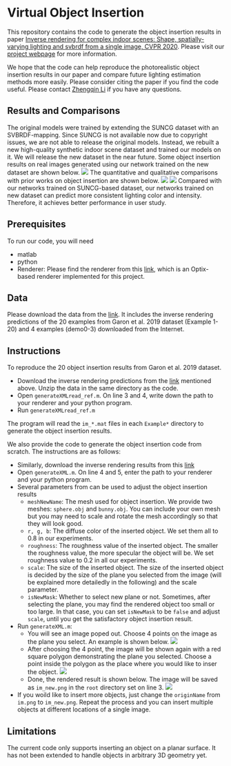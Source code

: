 # Virtual Object Insertion
This repository contains the code to generate the object insertion results in paper [Inverse rendering for complex indoor scenes: Shape, spatially-varying lighting and svbrdf from a single image, CVPR 2020](https://drive.google.com/file/d/18zG1kzVpL9XsEVBK95hbpnB-FMlChRXP/view). Please visit our [project webpage](http://cseweb.ucsd.edu/~viscomp/projects/CVPR20InverseIndoor/) for more information. 

We hope that the code can help reproduce the photorealistic object insertion results in our paper and compare future lighting estimation methods more easily. Please consider citing the paper if you find the code useful. Please contact [Zhengqin Li](zhl378@eng.ucsd.edu) if you have any questions.

## Results and Comparisons
The original models were trained by extending the SUNCG dataset with an SVBRDF-mapping. Since SUNCG is not available now due to copyright issues, we are not able to release the original models. Instead, we rebuilt a new high-quality synthetic indoor scene dataset and trained our models on it. We will release the new dataset in the near future. Some object insertion results on real images generated using our network trained on the new dataset are shown below.
![](http://cseweb.ucsd.edu/~viscomp/projects/CVPR20InverseIndoor/github/objectInsertion_test.png)
The quantitative and qualitative comparisons with prior works on object insertion are shown below. 
![](http://cseweb.ucsd.edu/~viscomp/projects/CVPR20InverseIndoor/github/objectInsertion.png)
![](http://cseweb.ucsd.edu/~viscomp/projects/CVPR20InverseIndoor/github/quantitative_objectInsertion.png)
Compared with our networks trained on SUNCG-based dataset, our networks trained on new dataset can predict more consistent lighting color and intensity. Therefore, it achieves better performance in user study. 

## Prerequisites
To run our code, you will need
* matlab
* python 
* Renderer: Please find the renderer from this [link](https://github.com/lzqsd/OptixRenderer), which is an Optix-based renderer implemented for this project.

## Data 
Please download the data from the [link](http://cseweb.ucsd.edu/~viscomp/projects/CVPR20InverseIndoor/objectInsertion.ziphttp://cseweb.ucsd.edu/~viscomp/projects/CVPR20InverseIndoor/objectInsertion_test.zip). It includes the inverse rendering predictions of the 20 examples from Garon et al. 2019 dataset (Example 1-20) and 4 examples (demo0-3) downloaded from the Internet. 

## Instructions
To reproduce the 20 object insertion results from Garon et al. 2019 dataset.
* Download the inverse rendering predictions from the [link](http://cseweb.ucsd.edu/~viscomp/projects/CVPR20InverseIndoor/objectInsertion.ziphttp://cseweb.ucsd.edu/~viscomp/projects/CVPR20InverseIndoor/objectInsertion_test.zip) mentioned above. Unzip the data in the same directory as the code. 
* Open `generateXMLread_ref.m`. On line 3 and 4, write down the path to your renderer and your python program. 
* Run `generateXMLread_ref.m`

The program will read the `im_*.mat` files in each `Example*` directory to generate the object insertion results. 

We also provide the code to generate the object insertion code from scratch. The instructions are as follows:
* Similarly, download the inverse rendering results from this [link](http://cseweb.ucsd.edu/~viscomp/projects/CVPR20InverseIndoor/objectInsertion_test.zip)
* Open `generateXML.m`. On line 4 and 5, enter the path to your renderer and your python program. 
* Several parameters from  can be used to adjust the object insertion results
  * `meshNewName`: The mesh used for object insertion. We provide two meshes: `sphere.obj` and `bunny.obj`. You can include your own mesh but you may need to scale and rotate the mesh accordingly so that they will look good. 
  * `r, g, b`: The diffuse color of the inserted object. We set them all to 0.8 in our experiments. 
  * `roughness`: The roughness value of the inserted object. The smaller the roughness value, the more specular the object will be. We set roughness value to 0.2 in all our experiments. 
  * `scale`: The size of the inserted object. The size of the inserted object is decided by the size of the plane you selected from the image (will be explained more detailedly in the following) and the scale parameter. 
  * `isNewMask`: Whether to select new plane or not. Sometimes, after selecting the plane, you may find the rendered object too small or too large. In that case, you can set `isNewMask` to be `false` and adjust `scale`, until you get the satisfactory object insertion result.
* Run `generateXML.m`:
  * You will see an image poped out. Choose 4 points on the image as the plane you select. An example is shown below.
  ![](http://cseweb.ucsd.edu/~viscomp/projects/CVPR20InverseIndoor/github/objectInsertion_plane.png)
  * After choosing the 4 point, the image will be shown again with a red square polygon demonstrating the plane you selected. Choose a point inside the polygon as the place where you would like to inser the object. 
  ![](http://cseweb.ucsd.edu/~viscomp/projects/CVPR20InverseIndoor/github/objectInsertion_point.png)
  * Done, the rendered result is shown below. The image will be saved as `im_new.png` in the `root` directory set on line 3.
  ![](http://cseweb.ucsd.edu/~viscomp/projects/CVPR20InverseIndoor/github/objectInsertion_result.png)
* If you woild like to insert more objects, just change the `originName` from `im.png` to `im_new.png`. Repeat the process and you can insert multiple objects at different locations of a single image.

## Limitations
The current code only supports inserting an object on a planar surface. It has not been extended to handle objects in arbitrary 3D geometry yet.
